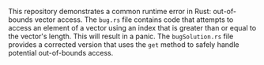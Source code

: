 This repository demonstrates a common runtime error in Rust: out-of-bounds vector access.  The `bug.rs` file contains code that attempts to access an element of a vector using an index that is greater than or equal to the vector's length. This will result in a panic. The `bugSolution.rs` file provides a corrected version that uses the `get` method to safely handle potential out-of-bounds access.